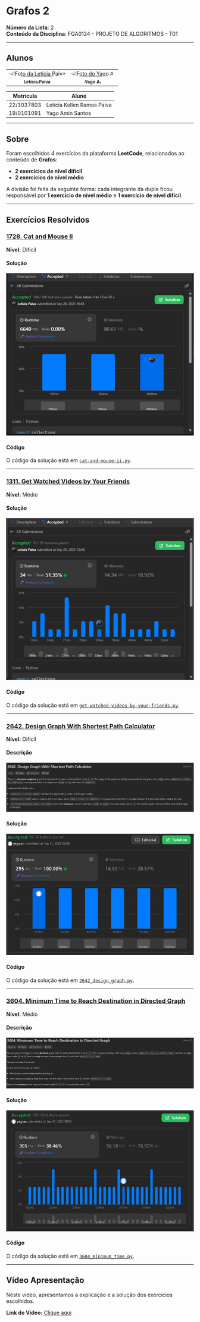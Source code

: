 # Grafos 2

**Número da Lista**: 2  
**Conteúdo da Disciplina**: FGA0124 - PROJETO DE ALGORITMOS - T01  

---

## Alunos

<div align="center">
<table>
  <tr>
    <td align="center">
      <a href="https://github.com/leticiakrpaiva">
        <img style="border-radius: 50%;" src="https://github.com/leticiakrpaiva.png" width="190" alt="Foto da Letícia Paiva"/>
        <br /><sub><b>Letícia Paiva</b></sub>
      </a>
    </td>
    <td align="center">
      <a href="https://github.com/Yagoas">
        <img style="border-radius: 50%;" src="https://github.com/Yagoas.png" width="190" alt="Foto do Yago A."/>
        <br /><sub><b>Yago A.</b></sub>
      </a>
    </td>
  </tr>
</table>
</div>

| Matrícula   | Aluno                        |
| ----------- | ---------------------------- |
| 22/1037803  | Letícia Kellen Ramos Paiva   |
| 19/0101091  | Yago Amin Santos             |

---

## Sobre

Foram escolhidos 4 exercícios da plataforma **LeetCode**, relacionados ao conteúdo de **Grafos**:

- **2 exercícios de nível difícil**  
- **2 exercícios de nível médio**  

A divisão foi feita da seguinte forma: cada integrante da dupla ficou responsável por **1 exercício de nível médio** e **1 exercício de nível difícil**.  

---

## Exercícios Resolvidos

### [1728. Cat and Mouse II](https://leetcode.com/problems/cat-and-mouse-ii?envType=problem-list-v2&envId=graph)

**Nível:** Difícil  

#### Solução
![Solução](./assets/solução1728.png)

#### Código
O código da solução está em [`cat-and-mouse-ii.py`](./exercicios/cat-and-mouse-ii.py).

---

### [1311. Get Watched Videos by Your Friends](https://leetcode.com/problems/get-watched-videos-by-your-friends?envType=problem-list-v2&envId=graph)

**Nível:** Médio  

#### Solução
![Solução](./assets/solução1311.png)

#### Código
O código da solução está em [`get-watched-videos-by-your-friends.py`](./exercicios/get-watched-videos-by-your-friends.py).

---

### [2642. Design Graph With Shortest Path Calculator](https://leetcode.com/problems/design-graph-with-shortest-path-calculator/description/)

**Nível:** Difícil

#### Descrição
![Descrição](./assets/descrição2642.png)

#### Solução
![Solução](./assets/solução2642.png)

#### Código
O código da solução está em [`2642_design_graph.py`](./exercicios/2642_design_graph.py).

---

### [3604. Minimum Time to Reach Destination in Directed Graph](https://leetcode.com/problems/minimum-time-to-reach-destination-in-directed-graph/description/)

**Nível:** Médio

#### Descrição
![Descrição](./assets/descrição3604.png)

#### Solução
![Solução](./assets/solução3604.png)

#### Código
O código da solução está em [`3604_minimum_time.py`](./exercicios/3604_minimum_time.py).

---

## Vídeo Apresentação

Neste vídeo, apresentamos a explicação e a solução dos exercícios escolhidos.  

**Link do Vídeo:** [Clique aqui]([https://youtu.be/tC91RuyvPiw])
